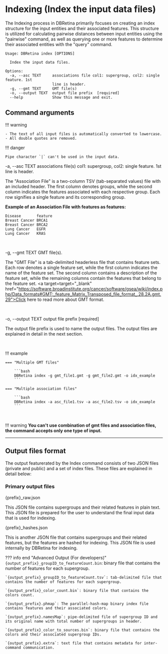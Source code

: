 # Indexing (Index the input data files)

The Indexing process in DBRetina primarily focuses on creating an index structure for the input entities and their associated features.
This structure is utilized for calculating pairwise distances between input entities using the "pairwise" command, as well as querying one or more features to determine their associated entities with the "query" command.

```
Usage: DBRetina index [OPTIONS]

  Index the input data files.

Options:
  -a, --asc TEXT     associations file col1: supergroup, col2: single feature. 1st
                     line is header.
  -g, --gmt TEXT     GMT file(s)
  -o, --output TEXT  output file prefix  [required]
  --help             Show this message and exit.
```

## Command arguments

!!! warning

    - The text of all input files is automatically converted to lowercase.
    - All double quotes are removed.
    
!!! danger

    Pipe character `|` can't be used in the input data.

<span class="cmd"> -a, --asc TEXT     associations file(s) col1: supergroup, col2: single feature. 1st line is header.</span>

The "Association File" is a two-column TSV (tab-separated values) file with an included header. The first column denotes groups, while the second column indicates the features associated with each respective group. Each row signifies a single feature and its corresponding group.

**Example of an Association File with features as features:**

```tsv
Disease       feature
Breast Cancer BRCA1
Breast Cancer BRCA2
Lung Cancer   EGFR
Lung Cancer   KRAS
```
<br>

<span class="cmd">-g, --gmt TEXT     GMT file(s).</span>

The "GMT File" is a tab-delimited headerless file that contains feature sets. Each row denotes a single feature set, while the first column indicates the name of the feature set. The second column contains a description of the feature set, while the remaining columns contain the features that belong to the feature set. <a target=target="_blank" href="https://software.broadinstitute.org/cancer/software/gsea/wiki/index.php/Data_formats#GMT:_feature_Matrix_Transposed_file_format_.28.2A.gmt.29">Click here to read more about GMT format.</a>

<br>

<span class="cmd">-o, --output TEXT  output file prefix  [required]</span>

The output file prefix is used to name the output files. The output files are explained in detail in the next section.


<br>

!!! example

    === "Multiple GMT files"

        ```bash
        DBRetina index -g gmt_file1.gmt -g gmt_file2.gmt -o idx_example
        ```

    === "Multiple association files"

        ```bash
        DBRetina index -a asc_file1.tsv -a asc_file2.tsv -o idx_example
        ```

<br>

!!! warning
      <b>You can't use combination of gmt files and association files, the command accepts only one type of input.</b>


<hr class="fancy-hr">

## Output files format

The output featurerated by the Index command consists of two JSON files (private and public) and a set of index files. These files are explained in detail below:

### Primary output files

<span class="cmd"> {prefix}_raw.json </span>

This JSON file contains supergroups and their related features in plain text. This JSON file is prepared for the user to understand the final input data that is used for indexing.

<span class="cmd"> {prefix}_hashes.json </span>

This is another JSON file that contains supergroups and their related features, but the features are hashed for indexing. This JSON file is used internally by DBRetina for indexing.

??? info end "Advanced Output (For developers)"
    `{output_prefix}_groupID_to_featureCount.bin`: binary file that contains the number of features for each supergroup.

    `{output_prefix}_groupID_to_featureCount.tsv`: tab-delimited file that contains the number of features for each supergroup.

    `{output_prefix}_color_count.bin`: binary file that contains the colors count.

    `{output_prefix}.phmap`: The parallel-hash-map binary index file contains features and their associated colors.

    `{output_prefix}.namesMap`: pipe-delimited file of supergroup ID and its original name with total number of supergroups in header.

    `{output_prefix}_color_to_sources.bin`: binary file that contains the colors and their associated supergroup IDs.

    `{output_prefix}.extra`: text file that contains metadata for inter-command communication.
